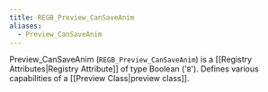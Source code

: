 ```yaml
---
title: REGB_Preview_CanSaveAnim
aliases:
  - Preview_CanSaveAnim
---
```


Preview_CanSaveAnim (`REGB_Preview_CanSaveAnim`) is a [[Registry Attributes|Registry Attribute]] of type Boolean ('`B`').
Defines various capabilities of a [[Preview Class|preview class]].
